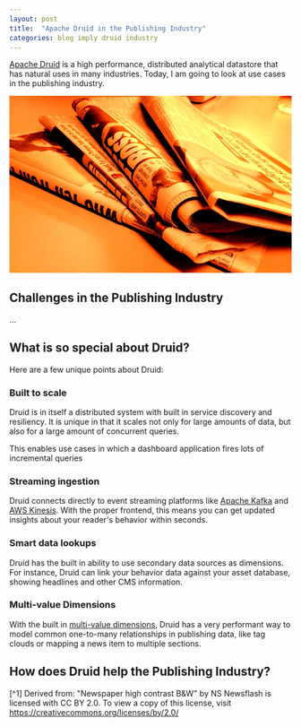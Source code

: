 ```yaml
---
layout: post
title:  "Apache Druid in the Publishing Industry"
categories: blog imply druid industry
---
```

[Apache Druid](https://druid.apache.org/) is a high performance, distributed analytical datastore that has natural uses in many industries. Today, I am going to look at use cases in the publishing industry.

![^1](/assets/2021-11-19-newspaper_fire_orange.jpg)

## Challenges in the Publishing Industry

...

## What is so special about Druid?

Here are a few unique points about Druid:

### Built to scale

Druid is in itself a distributed system with built in service discovery and resiliency. It is unique in that it scales not only for large amounts of data, but also for a large amount of concurrent queries.

This enables use cases in which a dashboard application fires lots of incremental queries

### Streaming ingestion

Druid connects directly to event streaming platforms like [Apache Kafka](https://kafka.apache.org/) and [AWS Kinesis](https://aws.amazon.com/kinesis/). With the proper frontend, this means you can get updated insights about your reader's behavior within seconds.

### Smart data lookups

Druid has the built in ability to use secondary data sources as dimensions. For instance, Druid can link your behavior data against your asset database, showing headlines and other CMS information.

### Multi-value Dimensions

With the built in [multi-value dimensions](/2021/08/07/multivalue-dimensions-in-apache-druid-part-1/), Druid has a very performant way to model common one-to-many relationships in publishing data, like tag clouds or mapping a news item to multiple sections.

## How does Druid help the Publishing Industry?

[^1] Derived from: "Newspaper high contrast B&W" by NS Newsflash is licensed with CC BY 2.0. To view a copy of this license, visit https://creativecommons.org/licenses/by/2.0/ 
